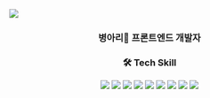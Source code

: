 <img src="https://capsule-render.vercel.app/api?type=waving&color=FDC8F5&height=300&section=header&text=Hyojin&fontSize=90&fontColor=F9F9F9" />
<h3 align="center">병아리🐣 프론트엔드 개발자</h3>

<div align="center">
  <h3>🛠 Tech Skill</h3>
  <div>
    <img src="https://img.shields.io/badge/Java-FF6900?style=flat-square&logo=Java&logoColor=white" style="display:inline-block">
    <img src="https://img.shields.io/badge/JavaScript-F7DF1E?style=flat-square&logo=JavaScript&logoColor=white" style="display:inline-block"/>
    <img src="https://img.shields.io/badge/React-61DAFB?style=flat-square&logo=React&logoColor=black" style="display:inline-block"> 
    <img src="https://img.shields.io/badge/Spring-6DB33F?style=flat-square&logo=Spring&logoColor=white" style="display:inline-block">
    <img src="https://img.shields.io/badge/Android-3DDC84?style=flat-square&logo=Android&logoColor=white" style="display:inline-block"/>
    <img src="https://img.shields.io/badge/CSS3-1572B6?style=flat-square&logo=CSS3&logoColor=white" style="display:inline-block"/>
    <img src="https://img.shields.io/badge/PostgreSQL-4169E1?style=flat-square&logo=PostgreSQL&logoColor=white" style="display:inline-block"/>
    <img src="https://img.shields.io/badge/MySQL-4479A1?style=flat-square&logo=MySQL&logoColor=white" style="display:inline-block"/>
    <img src="https://img.shields.io/badge/Kotlin-7F52FF?style=flat-square&logo=Kotlin&logoColor=white" style="display:inline-block"/>
  </div>
</div>
